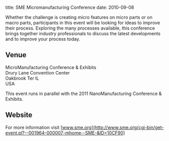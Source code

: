 title: SME Micromanufacturing Conference
date: 2010-09-08 

Whether the challenge is creating micro features on micro parts or on macro parts, participants in this event will be looking for ideas to improve their process. Exploring the many processes available, this conference brings together industry professionals to discuss the latest developments and to improve your process today.
<!--break-->
## Venue

MicroManufacturing Conference & Exhibits  
Drury Lane Convention Center  
Oakbrook Ter IL  
USA  
  
This event runs in parallel with the 2011 NanoManufacturing Conference & Exhibits.  
  
## Website

For more information visit [www.sme.org](http://www.sme.org/cgi-bin/get-event.pl?--001964-000007-mhome--SME-&ID=10CF90)